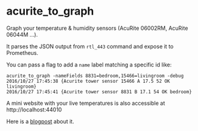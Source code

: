 acurite_to_graph
================

Graph your temperature & humidity sensors (AcuRite 06002RM, AcuRite 06044M ...).

It parses the JSON output from `rtl_443` command and expose it to Prometheus.

You can pass a flag to add a `name` label matching a specific id like:

```
acurite_to_graph -nameFields 8831=bedroom,15466=livingroom -debug
2016/10/27 17:45:38 {Acurite tower sensor 15466 A 17.5 52 OK livingroom}
2016/10/27 17:45:41 {Acurite tower sensor 8831 B 17.1 54 OK bedroom}
```

A mini website with your live temperatures is also accessible at http://localhost:44010 

Here is a [blogpost](http://blog.nobugware.com/post/2017/Hacking_temperature_radio_sensors_and_graphing_with_prometheus/) about it.
